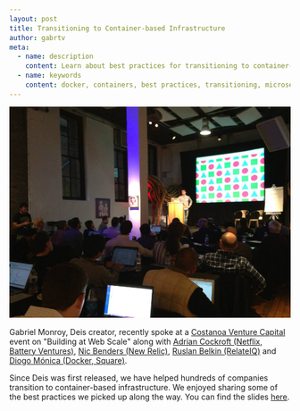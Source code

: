 ```yaml
---
layout: post
title: Transitioning to Container-based Infrastructure
author: gabrtv
meta:
  - name: description
    content: Learn about best practices for transitioning to container-based infrastructure
  - name: keywords
    content: docker, containers, best practices, transitioning, microservices
---
```


![Gabriel Monroy talking about best practices for transitioning to containers and microservices](/assets/img/gabrtv_costanoavc.jpg)

Gabriel Monroy, Deis creator, recently spoke at a [Costanoa Venture Capital](http://costanoavc.com/) event on "Building at Web Scale"
along with [Adrian Cockroft (Netflix, Battery Ventures)](https://twitter.com/adrianco), [Nic Benders (New Relic)](https://twitter.com/nicbenders),
[Ruslan Belkin (RelateIQ)](https://twitter.com/ruslansv) and [Diogo Mónica (Docker, Square)](https://twitter.com/diogomonica).

Since Deis was first released, we have helped hundreds of companies transition to container-based infrastructure.
We enjoyed sharing some of the best practices we picked up along the way.
You can find the slides [here](http://gabrtv.github.io/costanoa-containers-2014/#/).

<!--more-->
